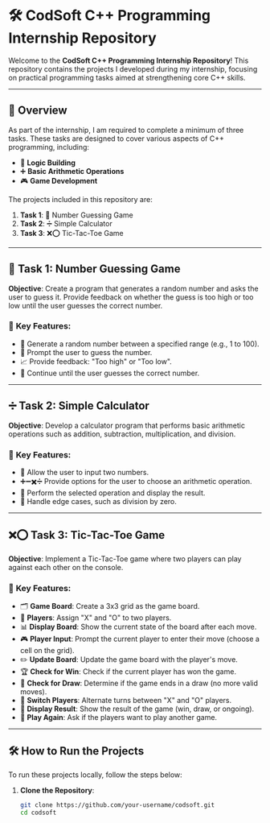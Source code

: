 # 🛠️ **CodSoft C++ Programming Internship Repository**

Welcome to the **CodSoft C++ Programming Internship Repository**! This repository contains the projects I developed during my internship, focusing on practical programming tasks aimed at strengthening core C++ skills.

---

## 📜 **Overview**

As part of the internship, I am required to complete a minimum of three tasks. These tasks are designed to cover various aspects of C++ programming, including:

- 🧠 **Logic Building**
- ➕ **Basic Arithmetic Operations**
- 🎮 **Game Development**

The projects included in this repository are:

1. **Task 1**: 🎯 Number Guessing Game
2. **Task 2**: ➗ Simple Calculator
3. **Task 3**: ❌⭕ Tic-Tac-Toe Game

---

## 🎯 **Task 1: Number Guessing Game**

**Objective**: Create a program that generates a random number and asks the user to guess it. Provide feedback on whether the guess is too high or too low until the user guesses the correct number.

### 🔑 **Key Features:**
- 🎲 Generate a random number between a specified range (e.g., 1 to 100).
- 📝 Prompt the user to guess the number.
- 📈 Provide feedback: "Too high" or "Too low".
- 🔄 Continue until the user guesses the correct number.

---

## ➗ **Task 2: Simple Calculator**

**Objective**: Develop a calculator program that performs basic arithmetic operations such as addition, subtraction, multiplication, and division.

### 🔑 **Key Features:**
- 🔢 Allow the user to input two numbers.
- ➕➖✖️➗ Provide options for the user to choose an arithmetic operation.
- 🧮 Perform the selected operation and display the result.
- 🚫 Handle edge cases, such as division by zero.

---

## ❌⭕ **Task 3: Tic-Tac-Toe Game**

**Objective**: Implement a Tic-Tac-Toe game where two players can play against each other on the console.

### 🔑 **Key Features:**
- 🗂️ **Game Board**: Create a 3x3 grid as the game board.
- 👥 **Players**: Assign "X" and "O" to two players.
- 📊 **Display Board**: Show the current state of the board after each move.
- 🎮 **Player Input**: Prompt the current player to enter their move (choose a cell on the grid).
- ✏️ **Update Board**: Update the game board with the player's move.
- 🏆 **Check for Win**: Check if the current player has won the game.
- 🤝 **Check for Draw**: Determine if the game ends in a draw (no more valid moves).
- 🔄 **Switch Players**: Alternate turns between "X" and "O" players.
- 🏁 **Display Result**: Show the result of the game (win, draw, or ongoing).
- 🔁 **Play Again**: Ask if the players want to play another game.

---

## 🛠️ **How to Run the Projects**

To run these projects locally, follow the steps below:

1. **Clone the Repository**:
   ```bash
   git clone https://github.com/your-username/codsoft.git
   cd codsoft

